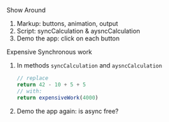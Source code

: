 Show Around
1. Markup: buttons, animation, output
2. Script: syncCalculation & aysncCalculation
3. Demo the app: click on each button

Expensive Synchronous work
1. In methods `syncCalculation` and `aysncCalculation`
    ```js
    // replace
    return 42 - 10 + 5 + 5
    // with:
    return expensiveWork(4000)
    ```
2. Demo the app again: is async free?
